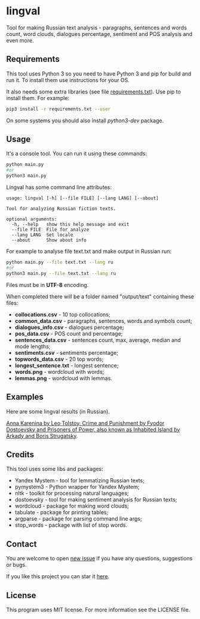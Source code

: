 # lingval

Tool for making Russian text analysis - paragraphs, sentences and words count, word clouds, dialogues percentage, sentiment and POS analysis and even more.

## Requirements

This tool uses Python 3 so you need to have Python 3 and pip for build and run it. To install them use instructions for your OS.

It also needs some extra libraries (see file [requirements.txt](requirements.txt)). Use pip to install them. For example:

``` bash
pip3 install -r requirements.txt --user
```

On some systems you should also install *python3-dev* package.

## Usage

It's a console tool. You can run it using these commands:

```bash
python main.py
#or
python3 main.py
```

Lingval has some command line attributes:

```
usage: lingval [-h] [--file FILE] [--lang LANG] [--about]

Tool for analyzing Russian fiction texts.

optional arguments:
  -h, --help   show this help message and exit
  --file FILE  File for analyze
  --lang LANG  Set locale
  --about      Show about info
```

For example to analyse file text.txt and make output in Russian run:

```bash
python main.py --file text.txt --lang ru
#or
python3 main.py --file text.txt --lang ru
```

Files must be in **UTF-8** encoding.

When completed there will be a folder named "output/text" containing these files:

- **collocations.csv** - 10 top collocations;
- **common_data.csv** - paragraphs, sentences, words and symbols count;
- **dialogues_info.csv** - dialogues percentage;
- **pos_data.csv** - POS count and percentage;
- **sentences_data.csv** - sentences count, max, average, median and mode lengths;
- **sentiments.csv** - sentiments percentage;
- **topwords_data.csv** - 20 top words;
- **longest_sentence.txt** - longest sentence;
- **words.png** - wordcloud with words;
- **lemmas.png** - wordcloud with lemmas.

## Examples

Here are some lingval results (in Russian). 

[Anna Karenina by Leo Tolstoy, Crime and Punishment by Fyodor Dostoevsky and Prisoners of Power, also known as Inhabited Island by Arkady and Boris Strugatsky](examples/common.md).

## Credits

This tool uses some libs and packages:

- Yandex Mystem - tool for lemmatizing Russian texts;
- pymystem3 - Python wrapper for Yandex Mystem;
- nltk - toolkit for processing natural languages;
- dostoevsky - tool for making sentiment analysis for Russian texts;
- wordcloud - package for making word clouds;
- tabulate - package for printing tables;
- argparse - package for parsing command line args;
- stop_words - package with list of stop words.

## Contact

You are welcome to open [new issue](https://github.com/qiray/lingval/issues/new) if you have any questions, suggestions or bugs.

If you like this project you can star it [here](https://github.com/qiray/lingval).

## License

This program uses MIT license. For more information see the LICENSE file.
